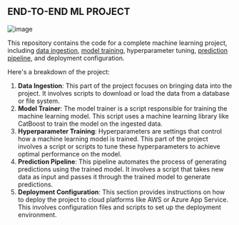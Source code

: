 ## END-TO-END ML PROJECT

![image](https://github.com/user-attachments/assets/96167c90-252a-479f-ad01-07cee73bdfb5)


This repository contains the code for a complete machine learning project, including [data ingestion](https://github.com/titan-exasaur/MLPROJECT/blob/Main/src/components/data_ingestion.py), 
[model training](https://github.com/titan-exasaur/MLPROJECT/blob/Main/src/components/model_trainer.py), 
hyperparameter tuning, 
[prediction pipeline](https://github.com/titan-exasaur/MLPROJECT/blob/Main/src/pipeline/predict_pipeline.py), and deployment configuration.

Here's a breakdown of the project:

1. **Data Ingestion**: This part of the project focuses on bringing data into the project. It involves scripts to download or load the data from a database or file system.
2. **Model Trainer**: The model trainer is a script responsible for training the machine learning model. This script uses a machine learning library like CatBoost to train the model on the ingested data.
3. **Hyperparameter Training**: Hyperparameters are settings that control how a machine learning model is trained. This part of the project involves a script or scripts to tune these hyperparameters to achieve optimal performance on the model.
4. **Prediction Pipeline**: This pipeline automates the process of generating predictions using the trained model. It involves a script that takes new data as input and passes it through the trained model to generate predictions.
5. **Deployment Configuration**: This section provides instructions on how to deploy the project to cloud platforms like AWS or Azure App Service. This involves configuration files and scripts to set up the deployment environment.
